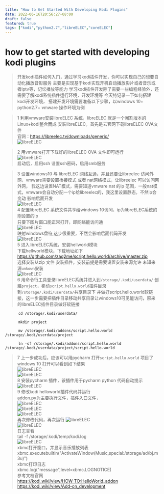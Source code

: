 ```yaml
---
title: "How to Get Started With Developing Kodi Plugins"
date: 2022-06-16T20:56:27+08:00
draft: false
featured: true
tags: ["kodi","python2.7","libreELEC","coreELEC"]
---
```


#  how to get started with developing kodi plugins

> 开发kodi插件如何入门，通过学习kodi插件开发，你可以实现自己的想要自动化播放音影服务
> 主要是实现基于kodi实现开机自动播放影片或者音乐或者iptv等，记忆播放等能力
> 学习kodi插件开发除了需要一些编程经验外，还需要了解kodi系统插件运行环境，开发环境等
> 今天特记录一下如何搭建kodi开发环境，
> 搭建开发环境需要准备以下步骤，以windows 10+ python2.7+ vmware 操作环境为例 
  
> 1 利用vmware安装libreELEC 系统，libreELEC 就是一个阉割版本的Linux+kodi整合而成
     安装libreELEC，首先是去官网下载libreELEC OVA文件   
     官网：https://libreelec.tv/downloads/generic/   
     ![libreELEC](libreELEC-OVA.png)   
     
> 2 用vmware打开下载好的libreELEC OVA 文件即可运行   
     ![libreELEC](vmware-open-libreelec-ova.png)   
     启动后，启用ssh 设置ssh密码，启用smb服务
     
> 3 设置windows10 与 libreELEC 网络互通，并且还要让libreelec 访问外网，vmware需要设置桥接模式 或者 nat网络模式，让libreelec 可以访问网外网，
    我这边设置NAT模式，需要知道vmware nat 的ip 范围，一般nat模式，vmware会自动分配一个ip给libreelec的，我这里设置静态，不然ip会变动
    影响后面开发   
     ![libreELEC](kodi-set-static-ip.png)   
> 4 配置libreELEC 系统文件共享给windows 10访问，ip为libreELEC系统的刚设置的ip   
    只要下图片窗口能正常打开，即网络能访问通   
     ![libreELEC](map-drive-ip-sharefile.png)   
     映射windows盘符,这步很重要，不然会影响后面代码开发   
     ![libreELEC](map-drive-x.png)   
> 5 进入libreELEC系统，安装hellworld模块   
     下载hellworld模块，下载地址如下   
     https://github.com/zag2me/script.hello.world/archive/master.zip   
     选择安装从zip 文件 安装插件，安装前提是需要设置安装来源允许 未知来源`unkown`安装   
      ![libreELEC](kodi-install-from-zip.png)   
> 6 用命令行工具登录libreELEC系统并进入到`/storage/.kodi/userdata/` 创建`project`，移动`script.hello.world`插件目录到`/storage/.kodi/userdata/`共享目录下
    并做好script.hello.world软链接，这一步需要把插件目录移动共享目录让windows10可见能访问，原来的libreELEC插件目录做好软链接   
```shell
      cd /storage/.kodi/userdata/   
       
      mkdir project 
        
      mv /storage/.kodi/addons/script.hello.world  /storage/.kodi/userdata/project   
      
      ln -sf /storage/.kodi/addons/script.hello.world  /storage/.kodi/userdata/project/script.hello.world
```
> 7 上一步成功后，应该可以用pycharm 打开`script.hello.world` 项目了   
      windows 10 打开可以看到如下结果   
       ![libreELEC](script.hello.world-project-dir.png)   
       ![libreELEC](pycharm-open-helloworld.png)   
> 8 安装pycharm 插件，该插件用于pycharm python 代码自动提示   
        ![libreELEC](kodi-pugin-install-pycharm.png)  
> 9 修改kodi helloworld插件代码并运行  
       addon.py为主要执行文件，插件入口文件，   
        ![libreELEC](helloworld-code.png)  
        ![libreELEC](run-code.png)   
        ![libreELEC](run-kodi-code1.png)   
        再次修改代码，再次运行
        ![libreELEC](kodi-code2.png)   
        ![libreELEC](run-kodi-code2.png)   
        日志查看   
        tail -f  /storage/.kodi/temp/kodi.log    
        ![libreELEC](tail--f-log.png)   
        xbmc打开窗口，并显示音乐播放列表   
        xbmc.executebuiltin("ActivateWindow(Music,special:/storage/ad/bj.m3u)")   
        xbmc打印日志   
        xbmc.log("message",level=xbmc.LOGNOTICE)   
> 参考文档官网  
        https://kodi.wiki/view/HOW-TO:HelloWorld_addon  
        https://kodi.wiki/view/Add-on_development  
        
        